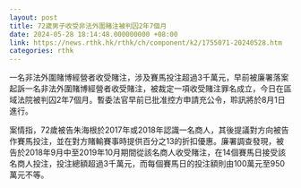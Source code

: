 ```yaml
---
layout: post
title: 72歲男子收受非法外圍賭注被判囚2年7個月
date: 2024-05-28 18:14:48.000000000 +08:00
link: https://news.rthk.hk/rthk/ch/component/k2/1755071-20240528.htm
categories: rthk
---
```


一名非法外圍賭博經營者收受賭注，涉及賽馬投注超過3千萬元，早前被廉署落案起訴一名非法外圍賭博經營者收受賭注，被裁定一項收受賭注罪名成立，今日在區域法院被判囚2年7個月。暫委法官早前已批准控方申請充公令，聆訊將於8月1日進行。

案情指，72歲被告朱海根於2017年或2018年認識一名商人，其後提議對方向被告作賽馬投注，並在對方賭輸賽事時提供百分之13的折扣優惠。廉署調查發現，被告於2018年9月中至2019年10月期間從該名商人收受賭注，在14個賽馬日接受該名商人投注，投注總額超過3千萬元，而每個賽馬日的投注額則由100萬元至950萬元不等。
